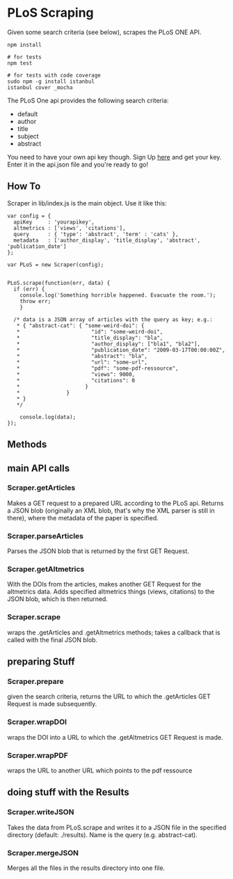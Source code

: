 # PLoS Scraping

Given some search criteria (see below), scrapes the PLoS ONE API.

```
npm install

# for tests
npm test

# for tests with code coverage
sudo npm -g install istanbul
istanbul cover _mocha
```

The PLoS One api provides the following search criteria:
* default
* author
* title
* subject
* abstract

You need to have your own api key though. Sign Up [here](http://alm.plos.org/docs/Home) and get your key.
Enter it in the api.json file and you're ready to go!

## How To

Scraper in lib/index.js is the main object. Use it like this:

```
var config = {
  apiKey     : 'yourapikey',
  altmetrics : ['views', 'citations'],
  query      : { 'type': 'abstract', 'term' : 'cats' },
  metadata   : ['author_display', 'title_display', 'abstract', 'publication_date']
};

var PLoS = new Scraper(config);


PLoS.scrape(function(err, data) {
  if (err) {
    console.log('Something horrible happened. Evacuate the room.');
    throw err;
	}

  /* data is a JSON array of articles with the query as key; e.g.:
   * { "abstract-cat": { "some-weird-doi": {
   *                       "id": "some-weird-doi",
   *                       "title_display": "bla",
   *                       "author_display": ["bla1", "bla2"],
   *                       "publication_date": "2009-03-17T00:00:00Z",
   *                       "abstract": "bla", 
   *                       "url": "some-url",
   *                       "pdf": "some-pdf-ressource",
   *                       "views": 9000,
   *                       "citations": 0
   *                     }
   *               }
   * }
   */

	console.log(data);
});
```

## Methods

## main API calls

### Scraper.getArticles

Makes a GET request to a prepared URL according to the PLoS api.
Returns a JSON blob (originally an XML blob, that's why the XML parser
is still in there), where the metadata of the paper is specified.

### Scraper.parseArticles

Parses the JSON blob that is returned by the first GET Request.

### Scraper.getAltmetrics

With the DOIs from the articles, makes another GET Request for the
altmetrics data. Adds specified altmetrics things (views, citations)
to the JSON blob, which is then returned.

### Scraper.scrape

wraps the .getArticles and .getAltmetrics methods; takes a callback
that is called with the final JSON blob.

## preparing Stuff

### Scraper.prepare

given the search criteria, returns the URL to which the .getArticles GET Request is made
subsequently.

### Scraper.wrapDOI

wraps the DOI into a URL to which the .getAltmetrics GET Request is made.

### Scraper.wrapPDF

wraps the URL to another URL which points to the pdf ressource

## doing stuff with the Results

### Scraper.writeJSON

Takes the data from PLoS.scrape and writes it to a JSON file in the specified
directory (default: ./results). Name is the query (e.g. abstract-cat).

### Scraper.mergeJSON

Merges all the files in the results directory into one file.
